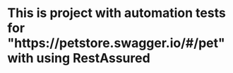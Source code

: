 <h1>This is project with automation tests for "https://petstore.swagger.io/#/pet" with using RestAssured</h1>